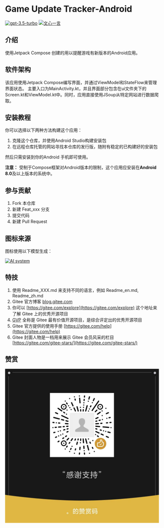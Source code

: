 # Game Update Tracker-Android

[![gpt-3.5-turbo](https://img.shields.io/badge/LLM-gpt--3.5--turbo-green?logo=openai)](https://chat.openai.com/)
[![文心一言](https://img.shields.io/badge/LLM-%E6%96%87%E5%BF%83%E4%B8%80%E8%A8%80-blue?logo=baidu)](https://yiyan.baidu.com/)

## 介绍

使用Jetpack Compose 创建的用以提醒游戏有新版本的Android应用。

## 软件架构

该应用使用Jetpack Compose编写界面，并通过ViewModel和StateFlow来管理界面状态。
主要入口为MainActivity.kt，并且界面部分包含在ui文件夹下的Screen.kt和ViewModel.kt中。同时，应用直接使用JSoup从特定网站进行数据爬取。

## 安装教程

你可以选择以下两种方法构建这个应用：

1. 克隆这个仓库，并使用Android Studio构建安装包
2. 在远程仓库托管的网站寻找本仓库的发行版，随附有稳定的已构建好的安装包

然后只需安装到你的Android 手机即可使用。

**注意：** 受制于Compose框架对Android版本的限制，这个应用应安装在**Android 8.0**及以上版本的系统中。

## 参与贡献

1. Fork 本仓库
2. 新建 Feat_xxx 分支
3. 提交代码
4. 新建 Pull Request

## 图标来源

图标使用以下模型生成：

[![AI system](https://img.shields.io/badge/AI-DALL·E%202-green?logo=openai)](https://openai.com/dall-e-2)

## 特技

1. 使用 Readme\_XXX.md 来支持不同的语言，例如 Readme\_en.md, Readme\_zh.md
2. Gitee 官方博客 [blog.gitee.com](https://blog.gitee.com)
3. 你可以 [https://gitee.com/explore](https://gitee.com/explore) 这个地址来了解 Gitee 上的优秀开源项目
4. [GVP](https://gitee.com/gvp) 全称是 Gitee 最有价值开源项目，是综合评定出的优秀开源项目
5. Gitee 官方提供的使用手册 [https://gitee.com/help](https://gitee.com/help)
6. Gitee 封面人物是一档用来展示 Gitee
   会员风采的栏目 [https://gitee.com/gitee-stars/](https://gitee.com/gitee-stars/)

## 赞赏

![微信赞赏码](readme/image/微信赞赏码.jpg)
